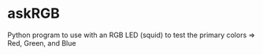 # askRGB
Python program to use with an RGB LED (squid) to test the primary colors => Red, Green, and Blue
